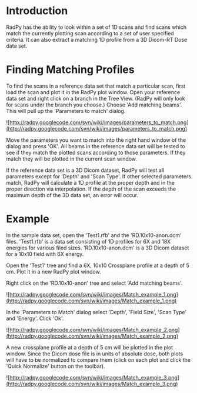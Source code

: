 # Introduction #

RadPy has the ability to look within a set of 1D scans and find scans which match the currently plotting scan according to a set of user specified criteria.  It can also extract a matching 1D profile from a 3D Dicom-RT Dose
data set.

# Finding Matching Profiles #

To find the scans in a reference data set that match a particular scan, first load the scan and plot it in the RadPy plot window.  Open your reference data set and right click on a branch in the Tree View.  (RadPy will only look for scans under the branch you choose.)  Choose 'Add matching beams'.  This will pull up the 'Parameters to match' dialog.

![http://radpy.googlecode.com/svn/wiki/images/parameters_to_match.png](http://radpy.googlecode.com/svn/wiki/images/parameters_to_match.png)

Move the parameters you want to match into the right hand window of the dialog and press 'OK'.  All beams in the reference data set will be tested to see if they match the plotted scans according to those parameters.  If they match they will be plotted in the current scan window.

If the reference data set is a 3D Dicom dataset, RadPy will test all parameters except for 'Depth' and 'Scan Type'.  If other selected parameters match, RadPy will calculate a 1D profile at the proper depth and in the proper direction via interpolation.  If the depth of the scan exceeds the maximum depth of the 3D data set, an error will occur.

# Example #

In the sample data set, open the 'Test1.rfb' and the 'RD.10x10-anon.dcm' files.  'Test1.rfb' is a data set consisting of 1D profiles for 6X and 18X energies for various filed sizes.  'RD.10x10-anon.dcm' is a 3D Dicom dataset for a 10x10 field with 6X energy.

Open the 'Test1' tree and find a 6X, 10x10 Crossplane profile at a depth of 5 cm.  Plot it in a new RadPy plot window.

Right click on the 'RD.10x10-anon' tree and select 'Add matching beams'.

![http://radpy.googlecode.com/svn/wiki/images/Match_example_1.png](http://radpy.googlecode.com/svn/wiki/images/Match_example_1.png)

In the 'Parameters to Match' dialog select 'Depth', 'Field Size', 'Scan Type' and 'Energy'.  Click 'Ok'.

![http://radpy.googlecode.com/svn/wiki/images/Match_example_2.png](http://radpy.googlecode.com/svn/wiki/images/Match_example_2.png)

A new crossplane profile at a depth of 5 cm will be plotted in the plot window.  Since the Dicom dose file is in units of absolute dose, both plots will have to be normalized to compare them (click on each plot and click the 'Quick Normalize' button on the toolbar).

![http://radpy.googlecode.com/svn/wiki/images/Match_example_3.png](http://radpy.googlecode.com/svn/wiki/images/Match_example_3.png)